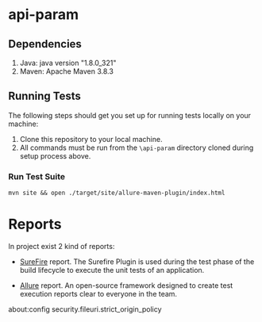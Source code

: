 # api-param

## Dependencies
1. Java: 	java version "1.8.0_321"
2. Maven: 	Apache Maven 3.8.3  

## Running Tests
The following steps should get you set up for running tests locally on your machine:

1. Clone this repository to your local machine.<br/>
2. All commands must be run from the `\api-param` directory cloned during setup process above.<br/>


### Run Test Suite
`mvn site && open ./target/site/allure-maven-plugin/index.html`
<br>

# Reports
In project exist 2 kind of reports:

- [SureFire](http://maven.apache.org/surefire/maven-surefire-plugin/) report. The Surefire Plugin is used during the test phase of the build lifecycle to execute the unit tests of an application.

- [Allure](http://allure.qatools.ru/) report. An open-source framework designed to create test execution reports clear to everyone in the team.

about:config 
security.fileuri.strict_origin_policy
